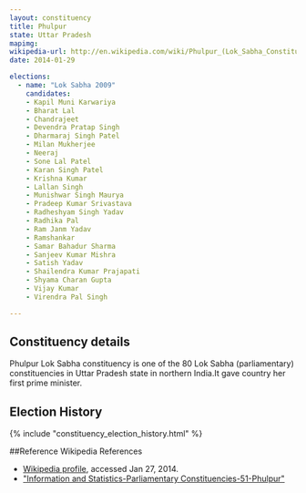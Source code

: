 ```yaml
---
layout: constituency
title: Phulpur
state: Uttar Pradesh
mapimg: 
wikipedia-url: http://en.wikipedia.com/wiki/Phulpur_(Lok_Sabha_Constituency)
date: 2014-01-29

elections: 
  - name: "Lok Sabha 2009"
    candidates: 
    - Kapil Muni Karwariya 
    - Bharat Lal 
    - Chandrajeet 
    - Devendra Pratap Singh 
    - Dharmaraj Singh Patel 
    - Milan Mukherjee 
    - Neeraj 
    - Sone Lal Patel 
    - Karan Singh Patel 
    - Krishna Kumar 
    - Lallan Singh 
    - Munishwar Singh Maurya 
    - Pradeep Kumar Srivastava 
    - Radheshyam Singh Yadav 
    - Radhika Pal 
    - Ram Janm Yadav 
    - Ramshankar 
    - Samar Bahadur Sharma 
    - Sanjeev Kumar Mishra 
    - Satish Yadav 
    - Shailendra Kumar Prajapati 
    - Shyama Charan Gupta 
    - Vijay Kumar 
    - Virendra Pal Singh 

---
```

## Constituency details
Phulpur Lok Sabha constituency is one of the 80 Lok Sabha (parliamentary) constituencies in Uttar Pradesh state in northern India.It gave country her first prime minister.




## Election History
{% include "constituency_election_history.html" %}

##Reference
Wikipedia References
- [Wikipedia profile]({{page.profile.wikipedia}}), accessed Jan 27, 2014.
- ["Information and Statistics-Parliamentary Constituencies-51-Phulpur"][wiki1]

[wiki1]: http://ceouttarpradesh.nic.in/051_PC_Statistics_English.aspx
